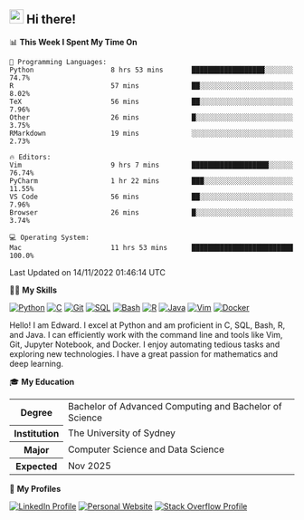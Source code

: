 ## <a href="#"><img src="https://media.giphy.com/media/hvRJCLFzcasrR4ia7z/giphy.gif" width="25px" height="25px"></a> Hi there!

<!--START_SECTION:waka-->
📊 **This Week I Spent My Time On** 

```text
💬 Programming Languages: 
Python                   8 hrs 53 mins       ██████████████████░░░░░░░   74.7% 
R                        57 mins             ██░░░░░░░░░░░░░░░░░░░░░░░   8.02% 
TeX                      56 mins             ██░░░░░░░░░░░░░░░░░░░░░░░   7.96% 
Other                    26 mins             █░░░░░░░░░░░░░░░░░░░░░░░░   3.75% 
RMarkdown                19 mins             ░░░░░░░░░░░░░░░░░░░░░░░░░   2.73%

🔥 Editors: 
Vim                      9 hrs 7 mins        ███████████████████░░░░░░   76.74% 
PyCharm                  1 hr 22 mins        ███░░░░░░░░░░░░░░░░░░░░░░   11.55% 
VS Code                  56 mins             ██░░░░░░░░░░░░░░░░░░░░░░░   7.96% 
Browser                  26 mins             █░░░░░░░░░░░░░░░░░░░░░░░░   3.74%

💻 Operating System: 
Mac                      11 hrs 53 mins      █████████████████████████   100.0%

```


 Last Updated on 14/11/2022 01:46:14 UTC
<!--END_SECTION:waka-->

💪🏻 **My Skills**

[![Python](https://img.shields.io/badge/-Python-yellow?style=flat-square&logo=Python)](#)
[![C     ](https://img.shields.io/badge/-C-blue?style=flat-square&logo=C)](#)
[![Git   ](https://img.shields.io/badge/-Git-grey?style=flat-square&logo=Git)](#)
[![SQL   ](https://img.shields.io/badge/-SQL-grey?style=flat-square&logo=SQLite)](#)
[![Bash  ](https://img.shields.io/badge/-Bash-grey?style=flat-square&logo=GNU-Bash)](#)
[![R     ](https://img.shields.io/badge/-R-grey?style=flat-square&logo=R)](#)
[![Java  ](https://img.shields.io/badge/-Java-grey?style=flat-square&logo=OpenJDK)](#)
[![Vim   ](https://img.shields.io/badge/-Vim-grey?style=flat-square&logo=Vim)](#)
[![Docker](https://img.shields.io/badge/-Docker-grey?style=flat-square&logo=Docker)](#)

Hello! I am Edward. I excel at Python and am proficient in C, SQL, Bash, R, and
Java. I can efficiently work with the command line and tools like Vim, Git,
Jupyter Notebook, and Docker. I enjoy automating tedious tasks and exploring new
technologies. I have a great passion for mathematics and deep learning.

🎓 **My Education**

<table>
<tr>
    <th>Degree</th>
    <td>Bachelor of Advanced Computing and Bachelor of Science</td>
</tr>
<tr>
    <th>Institution</th>
    <td>The University of Sydney</td>
</tr>
<tr>
    <th>Major</th>
    <td>Computer Science and Data Science</td>
</tr>
<tr>
    <th>Expected</th>
    <td>Nov 2025</td>
</tr>
</table>

🔗 **My Profiles**

[![LinkedIn Profile](https://img.shields.io/badge/-LinkedIn-blue?style=social&logo=LinkedIn)](https://www.linkedin.com/in/ziao-ji)
[![Personal Website](https://img.shields.io/badge/-Personal%20Website-blue?style=social&logo=Bootstrap)](https://jiziao.works)
[![Stack Overflow Profile](https://img.shields.io/badge/-Stack%20Overflow-blue?style=social&logo=StackOverflow)](https://stackoverflow.com/users/11658924/spearandshield)
